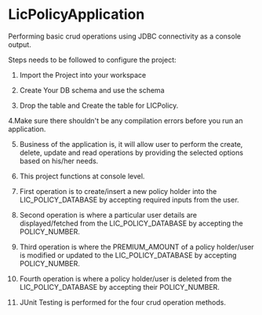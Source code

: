 # LicPolicyApplication

Performing basic crud operations using JDBC connectivity as a console output.

Steps needs to be followed to configure the project:

1. Import the Project into your workspace

2. Create Your DB schema and use the schema

3. Drop the table and Create the table for LICPolicy.

4.Make sure there shouldn't be any compilation errors before you run an application.

5. Business of the application is, it will allow user to perform the create, delete, update and read operations by providing the selected options based on his/her needs.

6. This project functions at console level.

7. First operation is to create/insert a new policy holder into the LIC_POLICY_DATABASE by accepting required inputs from the user.

8. Second operation is where a particular user details are displayed/fetched from the LIC_POLICY_DATABASE by accepting the POLICY_NUMBER.

9. Third operation is where the PREMIUM_AMOUNT of a policy holder/user is modified or updated to the LIC_POLICY_DATABASE by accepting POLICY_NUMBER.

10. Fourth operation is where a policy holder/user is deleted from the LIC_POLICY_DATABASE by accepting their POLICY_NUMBER.

11. JUnit Testing is performed for the four crud operation methods.
